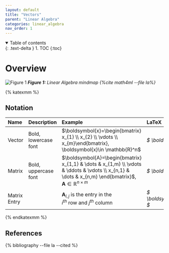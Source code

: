 ```yaml
---
layout: default
title: "Vectors"
parent: "Linear Algebra"
categories: linear_algebra
nav_order: 1
---
```

<details open markdown="block">
  <summary>
    Table of contents
  </summary>
  {: .text-delta }
1. TOC
{:toc}
</details>

# Overview

![Figure 1](/assets/images/linear-algebra/mind_map_ml-book.gif)
*<b>Figure 1:</b> Linear Algebra mindmap {%cite math4ml --file la%}*

{% katexmm %}

## Notation

| Name   | Description          | Example                                    | LaTeX                  |
|:-------|:---------------------|:-------------------------------------------|:-----------------------|
| Vector | Bold, lowercase font | $\boldsymbol{x}=\begin{bmatrix} x_{1} \\ x_{2} \\ \vdots \\ x_{m}\end{bmatrix}, \boldsymbol{x}\in \mathbb{R}^n$           | *\$ \boldsymbol{x} \$*       |
| Matrix | Bold, uppercase font | $\boldsymbol{A}=\begin{bmatrix} x_{1,1} & \dots & x_{1,m} \\ \vdots & \ddots & \vdots \\ x_{n,1} & \dots & x_{n,m} \end{bmatrix}$, <br> $\boldsymbol{A}\in \mathbb{R}^{n\times m}$ | *\$ \boldsymbol{A} \$*|
| Matrix Entry || $\boldsymbol{A}_{i,j}$ is the entry in the <br> $i^{th}$ row and $j^{th}$ column | *\$ \boldsymbol{A}_{i,j} \$* |

{% endkatexmm %}

## References

{% bibliography --file la --cited %}
